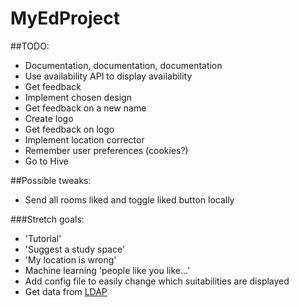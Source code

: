 # MyEdProject

##TODO:

- Documentation, documentation, documentation
- Use availability API to display availability
- Get feedback
- Implement chosen design
- Get feedback on a new name
- Create logo
- Get feedback on logo
- Implement location corrector
- Remember user preferences (cookies?)
- Go to Hive

##Possible tweaks:

- Send all rooms liked and toggle liked button locally

###Stretch goals:
- 'Tutorial'
- 'Suggest a study space'
- 'My location is wrong'
- Machine learning 'people like you like...'
- Add config file to easily change which suitabilities are displayed
- Get data from [LDAP](https://www.wiki.ed.ac.uk/display/AuthService/Basics)
